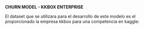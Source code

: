 <b> CHURN MODEL - KKBOX ENTERPRISE</b>

El dataset que se utilizara para el desarrollo de este modelo es el proporcionado la empresa kkbox para una competencia en 
kaggle:
